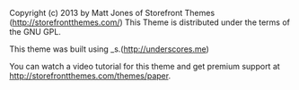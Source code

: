 Copyright (c) 2013 by Matt Jones of Storefront Themes (http://storefrontthemes.com/)
This Theme is distributed under the terms of the GNU GPL.

This theme was built using _s.(http://underscores.me)

You can watch a video tutorial for this theme and get premium support at http://storefrontthemes.com/themes/paper.